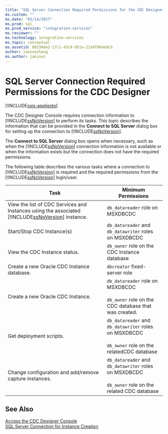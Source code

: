 ```yaml
---
title: "SQL Server Connection Required Permissions for the CDC Designer | Microsoft Docs"
ms.custom: ""
ms.date: "03/14/2017"
ms.prod: sql
ms.prod_service: "integration-services"
ms.reviewer: ""
ms.technology: integration-services
ms.topic: conceptual
ms.assetid: 80334de2-17c1-43c9-951e-21a9f864e9cb
author: janinezhang
ms.author: janinez
---
```

# SQL Server Connection Required Permissions for the CDC Designer

[!INCLUDE[ssis-appliesto](../../includes/ssis-appliesto-ssvrpluslinux-asdb-asdw-xxx.md)]


  The CDC Designer Console requires connection information to [!INCLUDE[ssNoVersion](../../includes/ssnoversion-md.md)] to perform its tasks. This topic describes the information that can be provided in the **Connect to SQL Server** dialog box for setting up the connection to [!INCLUDE[ssNoVersion](../../includes/ssnoversion-md.md)].  
  
 The **Connect to SQL Server** dialog box opens when necessary, such as when the [!INCLUDE[ssNoVersion](../../includes/ssnoversion-md.md)] connection information is not available or when the information exists but the connection does not have the required permissions.  
  
 The following table describes the various tasks where a connection to [!INCLUDE[ssNoVersion](../../includes/ssnoversion-md.md)] is required and the required permissions from the [!INCLUDE[ssNoVersion](../../includes/ssnoversion-md.md)] login/user.  
  
|Task|Minimum Permissions|  
|----------|-------------------------|  
|View the list of CDC Services and Instances using the associated [!INCLUDE[ssNoVersion](../../includes/ssnoversion-md.md)] instance.|`db_datareader` role on MSXDBCDC|  
|Start/Stop CDC Instance(s)|`db_datareader` and `db_datawriter` roles on MSXDBCDC|  
|View the CDC Instance status.|`db_owner` role on the CDC Instance database|  
|Create a new Oracle CDC Instance database.|`dbcreator` fixed-server role|  
|Create a new Oracle CDC Instance.|`db_datareader` role on MSXDBCDC<br /><br /> `db_owner` role on the CDC database that was created.|  
|Get deployment scripts.|`db_datareader` and `db_datawriter` roles on MSXDBCDC<br /><br /> `db_owner` role on the relatedCDC database|  
|Change configuration and add/remove capture instances.|`db_datareader` and `db_datawriter` roles on MSXDBCDC<br /><br /> `db_owner` role on the related CDC database|  
  
## See Also  
 [Access the CDC Designer Console](../../integration-services/change-data-capture/access-the-cdc-designer-console.md)   
 [SQL Server Connection for Instance Creation](../../integration-services/change-data-capture/sql-server-connection-for-instance-creation.md)  
  
  
